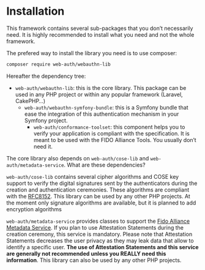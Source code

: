 # Installation

This framework contains several sub-packages that you don’t necessarily need. It is highly recommended to install what you need and not the whole framework.

The prefered way to install the library you need is to use composer:

```bash
composer require web-auth/webauthn-lib
```

Hereafter the dependency tree:

* `web-auth/webauthn-lib`: this is the core library. This package can be used in any PHP project or within any popular framework \(Laravel, CakePHP…\)
  * `web-auth/webauthn-symfony-bundle`: this is a Symfony bundle that ease the integration of this authentication mechanism in your Symfony project.
    * `web-auth/conformance-toolset`: this component helps you to verify your application is compliant with the specification. It is meant to be used with the FIDO Alliance Tools. You usually don’t need it.

The core library also depends on `web-auth/cose-lib` and `web-auth/metadata-service`. What are these dependencies?

`web-auth/cose-lib` contains several cipher algorithms and COSE key support to verify the digital signatures sent by the authenticators during the creation and authentication ceremonies. These algorithms are compliant with the [RFC8152](https://tools.ietf.org/html/rfc8152). This library can be used by any other PHP projects. At the moment only signature algorithms are available, but it is planned to add encryption algorithms

`web-auth/metadata-service` provides classes to support the [Fido Alliance Metadata Service](https://fidoalliance.org/metadata/). If you plan to use Attestation Statements during the creation ceremony, this service is mandatory. Please note that Attestation Statements decreases the user privacy as they may leak data that allow to identify a specific user. **The use of Attestation Statements and this service are generally not recommended unless you REALLY need this information**. This library can also be used by any other PHP projects.

